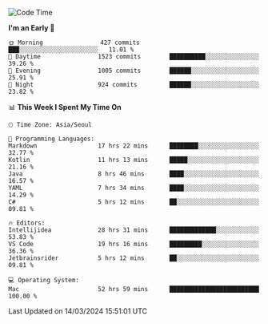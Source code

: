<!--START_SECTION:waka-->
![Code Time](http://img.shields.io/badge/Code%20Time-517%20hrs%2016%20mins-blue)

**I'm an Early 🐤** 

```text
🌞 Morning                427 commits         ███░░░░░░░░░░░░░░░░░░░░░░   11.01 % 
🌆 Daytime                1523 commits        ██████████░░░░░░░░░░░░░░░   39.26 % 
🌃 Evening                1005 commits        ██████░░░░░░░░░░░░░░░░░░░   25.91 % 
🌙 Night                  924 commits         ██████░░░░░░░░░░░░░░░░░░░   23.82 % 
```


📊 **This Week I Spent My Time On** 

```text
🕑︎ Time Zone: Asia/Seoul

💬 Programming Languages: 
Markdown                 17 hrs 22 mins      ████████░░░░░░░░░░░░░░░░░   32.77 % 
Kotlin                   11 hrs 13 mins      █████░░░░░░░░░░░░░░░░░░░░   21.16 % 
Java                     8 hrs 46 mins       ████░░░░░░░░░░░░░░░░░░░░░   16.57 % 
YAML                     7 hrs 34 mins       ████░░░░░░░░░░░░░░░░░░░░░   14.29 % 
C#                       5 hrs 12 mins       ██░░░░░░░░░░░░░░░░░░░░░░░   09.81 % 

🔥 Editors: 
Intellijidea             28 hrs 31 mins      █████████████░░░░░░░░░░░░   53.83 % 
VS Code                  19 hrs 16 mins      █████████░░░░░░░░░░░░░░░░   36.36 % 
Jetbrainsrider           5 hrs 12 mins       ██░░░░░░░░░░░░░░░░░░░░░░░   09.81 % 

💻 Operating System: 
Mac                      52 hrs 59 mins      █████████████████████████   100.00 % 
```


 Last Updated on 14/03/2024 15:51:01 UTC
<!--END_SECTION:waka-->

